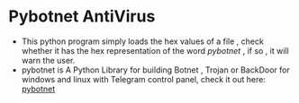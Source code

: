 # Pybotnet AntiVirus
- This python program simply loads the hex values of a file , check whether it has the hex representation of the word *pybotnet* , if so , it will warn the user. 
- pybotnet is A Python Library for building Botnet , Trojan or BackDoor for windows and linux with Telegram control panel, check it out here:
[pybotnet](https://github.com/onionj/pybotnet)
